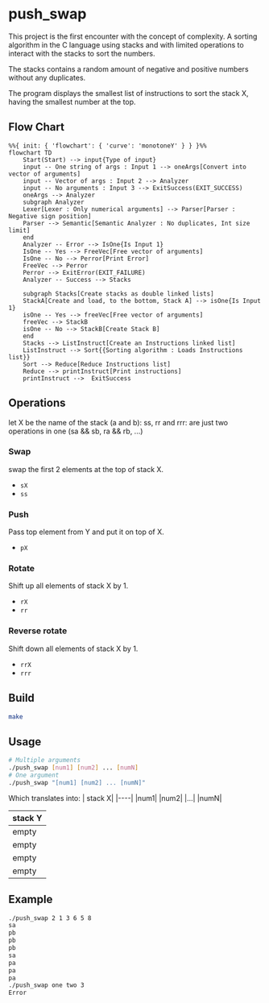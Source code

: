 # push_swap

This project is the first encounter with the concept of complexity. A sorting algorithm in the C language using stacks and with limited operations to interact with the stacks to sort the numbers.

The stacks contains a random amount of negative and positive numbers without any duplicates.

The program displays the smallest list of instructions to sort the stack X, having the smallest number at the top.

## Flow Chart
```mermaid
%%{ init: { 'flowchart': { 'curve': 'monotoneY' } } }%%
flowchart TD
    Start(Start) --> input{Type of input}
    input -- One string of args : Input 1 --> oneArgs[Convert into vector of arguments]
    input -- Vector of args : Input 2 --> Analyzer
    input -- No arguments : Input 3 --> ExitSuccess(EXIT_SUCCESS)
    oneArgs --> Analyzer
    subgraph Analyzer
    Lexer[Lexer : Only numerical arguments] --> Parser[Parser : Negative sign position]
    Parser --> Semantic[Semantic Analyzer : No duplicates, Int size limit]
    end
    Analyzer -- Error --> IsOne{Is Input 1}
    IsOne -- Yes --> FreeVec[Free vector of arguments]
    IsOne -- No --> Perror[Print Error]
    FreeVec --> Perror
    Perror --> ExitError(EXIT_FAILURE)
    Analyzer -- Success --> Stacks

    subgraph Stacks[Create stacks as double linked lists]
    StackA[Create and load, to the bottom, Stack A] --> isOne{Is Input 1}
    isOne -- Yes --> freeVec[Free vector of arguments]
    freeVec --> StackB
    isOne -- No --> StackB[Create Stack B]
    end
    Stacks --> ListInstruct[Create an Instructions linked list]
    ListInstruct --> Sort{{Sorting algorithm : Loads Instructions list}}
    Sort --> Reduce[Reduce Instructions list]
    Reduce --> printInstruct[Print instructions]
    printInstruct -->  ExitSuccess

```

## Operations

let X be the name of the stack (a and b):
ss, rr and rrr: are just two operations in one (sa && sb, ra && rb, ...)
### Swap
swap the first 2 elements at the top of stack X.
- `sX`
- `ss`
### Push
Pass top element from Y and put it on top of X.
- `pX`
### Rotate
Shift up all elements of stack X by 1.
- `rX`
- `rr`
### Reverse rotate
Shift down all elements of stack X by 1.
- `rrX`
- `rrr`

## Build
```bash
make
```

## Usage
```bash
# Multiple arguments
./push_swap [num1] [num2] ... [numN]
# One argument
./push_swap "[num1] [num2] ... [numN]"
```
Which translates into:
| stack X|
|----|
|num1|
|num2|
|...|
|numN|

| stack Y|
|----|
| empty|
| empty|
| empty|
| empty|
## Example
```bash
./push_swap 2 1 3 6 5 8
sa
pb
pb
pb
sa
pa
pa
pa
./push_swap one two 3
Error
```
